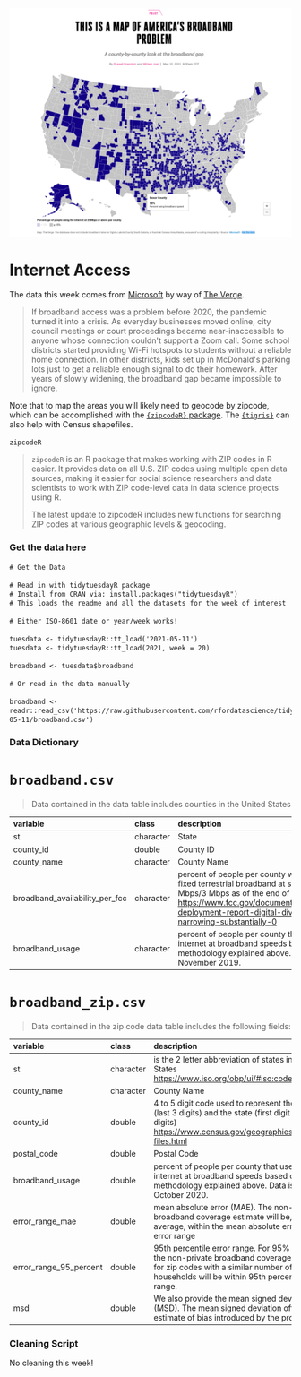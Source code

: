 ![A US Map highlighting regions that are underserved with broadband internet access, where broadband speeds are 25 Mbps or more. Overall, there are large swaths of the US where internet access is very poor.](pic1.png)

# Internet Access

The data this week comes from [Microsoft](https://github.com/microsoft/USBroadbandUsagePercentages) by way of [The Verge](https://www.theverge.com/22418074/broadband-gap-america-map-county-microsoft-data).

> If broadband access was a problem before 2020, the pandemic turned it into a crisis. As everyday businesses moved online, city council meetings or court proceedings became near-inaccessible to anyone whose connection couldn't support a Zoom call. Some school districts started providing Wi-Fi hotspots to students without a reliable home connection. In other districts, kids set up in McDonald's parking lots just to get a reliable enough signal to do their homework. After years of slowly widening, the broadband gap became impossible to ignore.

Note that to map the areas you will likely need to geocode by zipcode, which can be accomplished with the [`{zipcodeR}` package](https://gavinrozzi.github.io/zipcodeR/). The [`{tigris}`](https://github.com/walkerke/tigris) can also help with Census shapefiles.

`zipcodeR`

> `zipcodeR` is an R package that makes working with ZIP codes in R easier. It provides data on all U.S. ZIP codes using multiple open data sources, making it easier for social science researchers and data scientists to work with ZIP code-level data in data science projects using R.
> 
> The latest update to zipcodeR includes new functions for searching ZIP codes at various geographic levels & geocoding.



### Get the data here

```{r}
# Get the Data

# Read in with tidytuesdayR package 
# Install from CRAN via: install.packages("tidytuesdayR")
# This loads the readme and all the datasets for the week of interest

# Either ISO-8601 date or year/week works!

tuesdata <- tidytuesdayR::tt_load('2021-05-11')
tuesdata <- tidytuesdayR::tt_load(2021, week = 20)

broadband <- tuesdata$broadband

# Or read in the data manually

broadband <- readr::read_csv('https://raw.githubusercontent.com/rfordatascience/tidytuesday/master/data/2021/2021-05-11/broadband.csv')

```
### Data Dictionary

# `broadband.csv`

> Data contained in the data table includes counties in the United States

|variable                       |class     |description |
|:------------------------------|:---------|:-----------|
|st                             |character | State |
|county_id                      |double    | County ID |
|county_name                    |character | County Name |
|broadband_availability_per_fcc |character | percent of people per county with access to fixed terrestrial broadband at speeds of 25 Mbps/3 Mbps as of the end of 2017 https://www.fcc.gov/document/broadband-deployment-report-digital-divide-narrowing-substantially-0 |
|broadband_usage                |character | percent of people per county that use the internet at broadband speeds based on the methodology explained above. Data is from November 2019. |


# `broadband_zip.csv`

> Data contained in the zip code data table includes the following fields:

|variable               |class     |description |
|:----------------------|:---------|:-----------|
|st                     |character |  is the 2 letter abbreviation of states in the United States https://www.iso.org/obp/ui/#iso:code:3166:US |
|county_name            |character | County Name  |
|county_id              |double    | 4 to 5 digit code used to represent the county (last 3 digits) and the state (first digit or first 2 digits) https://www.census.gov/geographies/reference-files.html |
|postal_code            |double    | Postal Code |
|broadband_usage        |double    | percent of people per county that use the internet at broadband speeds based on the methodology explained above. Data is from October 2020. |
|error_range_mae        |double    |  mean absolute error (MAE). The non-private broadband coverage estimate will be, on average, within the mean absolute error (MAE) error range |
|error_range_95_percent |double    | 95th percentile error range. For 95% of the time, the non-private broadband coverage estimate for zip codes with a similar number of households will be within 95th percentile error range. |
|msd                    |double    | We also provide the mean signed deviation (MSD). The mean signed deviation offers an estimate of bias introduced by the process. |

### Cleaning Script

No cleaning this week!
